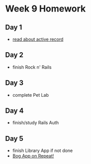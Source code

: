 
# Week 9 Homework

## Day 1
- [read about active record](http://guides.rubyonrails.org/active_record_basics.html)

## Day 2

- finish Rock n' Rails

## Day 3

- complete Pet Lab


## Day 4

- finish/study Rails Auth


## Day 5


- finish Library App if not done
- [Bog App on Repeat!](https://github.com/SF-WDI-LABS/rails_bog_app)
